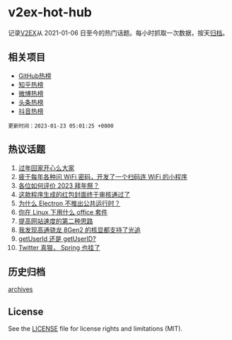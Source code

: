 # v2ex-hot-hub

 记录[V2EX](https://www.v2ex.com/)从 2021-01-06 日至今的热门话题。每小时抓取一次数据，按天[归档](archives)。
 
 ## 相关项目

- [GitHub热榜](https://github.com/it985/github-hot-hub)
- [知乎热榜](https://github.com/it985/zhihu-hot-hub)
- [微博热榜](https://github.com/it985/weibo-hot-hub)
- [头条热榜](https://github.com/it985/toutiao-hot-hub)
- [抖音热榜](https://github.com/it985/douyin-hot-hub)


 `更新时间：2023-01-23 05:01:25 +0800`

## 热议话题

1. [过年回家开心么大家](https://www.v2ex.com/t/910234)
1. [疲于每年各种问 WiFi 密码，开发了一个扫码连 WiFi 的小程序](https://www.v2ex.com/t/910232)
1. [各位如何评价 2023 拜年祭？](https://www.v2ex.com/t/910222)
1. [这款程序生成的红包封面终于审核通过了](https://www.v2ex.com/t/910245)
1. [为什么 Electron 不推出公共运行时？](https://www.v2ex.com/t/910242)
1. [你在 Linux 下用什么 office 套件](https://www.v2ex.com/t/910259)
1. [提高网站速度的第二种思路](https://www.v2ex.com/t/910229)
1. [我发现高通骁龙 8Gen2 的核显都支持了光追](https://www.v2ex.com/t/910225)
1. [getUserId 还是 getUserID?](https://www.v2ex.com/t/910246)
1. [Twitter 真狠， Spring 也挂了](https://www.v2ex.com/t/910247)

## 历史归档

[archives](archives)

## License

See the [LICENSE](LICENSE) file for license rights and limitations (MIT).
